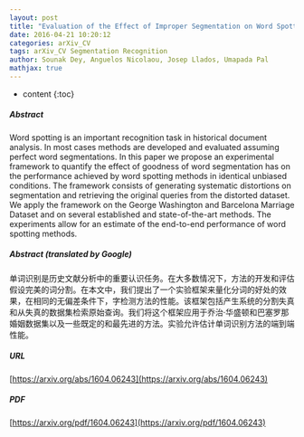 ```yaml
---
layout: post
title: "Evaluation of the Effect of Improper Segmentation on Word Spotting"
date: 2016-04-21 10:20:12
categories: arXiv_CV
tags: arXiv_CV Segmentation Recognition
author: Sounak Dey, Anguelos Nicolaou, Josep Llados, Umapada Pal
mathjax: true
---
```


* content
{:toc}

##### Abstract
Word spotting is an important recognition task in historical document analysis. In most cases methods are developed and evaluated assuming perfect word segmentations. In this paper we propose an experimental framework to quantify the effect of goodness of word segmentation has on the performance achieved by word spotting methods in identical unbiased conditions. The framework consists of generating systematic distortions on segmentation and retrieving the original queries from the distorted dataset. We apply the framework on the George Washington and Barcelona Marriage Dataset and on several established and state-of-the-art methods. The experiments allow for an estimate of the end-to-end performance of word spotting methods.

##### Abstract (translated by Google)
单词识别是历史文献分析中的重要认识任务。在大多数情况下，方法的开发和评估假设完美的词分割。在本文中，我们提出了一个实验框架来量化分词的好处的效果，在相同的无偏差条件下，字检测方法的性能。该框架包括产生系统的分割失真和从失真的数据集检索原始查询。我们将这个框架应用于乔治·华盛顿和巴塞罗那婚姻数据集以及一些既定的和最先进的方法。实验允许估计单词识别方法的端到端性能。

##### URL
[https://arxiv.org/abs/1604.06243](https://arxiv.org/abs/1604.06243)

##### PDF
[https://arxiv.org/pdf/1604.06243](https://arxiv.org/pdf/1604.06243)

